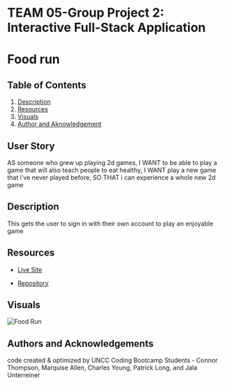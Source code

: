 # TEAM 05-Group Project 2: Interactive Full-Stack Application

# Food run

## Table of Contents

1. [Description](#description)
2. [Resources](#resources)
3. [Visuals](#visuals)
4. [Author and Aknowledgement](#author-and-aknowledgements)

## User Story

AS someone who grew up playing 2d games,
I WANT to be able to play a game that will also teach people to eat healthy,
I WANT play a new game that i've never played before,
SO THAT i can experience a whole new 2d game 


## Description

This gets the user to sign in with their own account to play an enjoyable game

## Resources

* [Live Site]()

* [Repository](https://github.com/untjala/food-run)

## Visuals

![Food Run]()

## Authors and Acknowledgements

code created & optimized by UNCC Coding Bootcamp Students - Connor Thompson, Marquise Allen, Charles Young, Patrick Long, and Jala Unterreiner